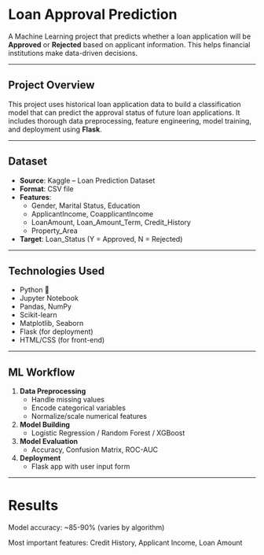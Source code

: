 #  Loan Approval Prediction

A Machine Learning project that predicts whether a loan application will be **Approved** or **Rejected** based on applicant information. This helps financial institutions make data-driven decisions.

---

##  Project Overview

This project uses historical loan application data to build a classification model that can predict the approval status of future loan applications. It includes thorough data preprocessing, feature engineering, model training, and deployment using **Flask**.

---

##  Dataset

- **Source**: Kaggle – Loan Prediction Dataset  
- **Format**: CSV file  
- **Features**:
  - Gender, Marital Status, Education
  - ApplicantIncome, CoapplicantIncome
  - LoanAmount, Loan_Amount_Term, Credit_History
  - Property_Area
- **Target**: Loan_Status (Y = Approved, N = Rejected)

---

##  Technologies Used

- Python 🐍  
- Jupyter Notebook  
- Pandas, NumPy  
- Scikit-learn  
- Matplotlib, Seaborn  
- Flask (for deployment)  
- HTML/CSS (for front-end)

---

##  ML Workflow

1. **Data Preprocessing**  
   - Handle missing values  
   - Encode categorical variables  
   - Normalize/scale numerical features  
2. **Model Building**  
   - Logistic Regression / Random Forest / XGBoost  
3. **Model Evaluation**  
   - Accuracy, Confusion Matrix, ROC-AUC  
4. **Deployment**  
   - Flask app with user input form

---

# Results
Model accuracy: ~85-90% (varies by algorithm)

Most important features: Credit History, Applicant Income, Loan Amount

